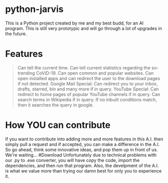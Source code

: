 # python-jarvis
This is a Python project created by me and my best budd, for an AI program. This is still very prototypic and will go through a lot of upgrades in the future.
# Features
> Can tell the current time.
> Can tell current statistics regarding the so-trending CoViD-19.
> Can open common and popular websites.
> Can open installed apps and can redirect the user to the download pages if not detected.
> Google Mail Special: Can redirect you to your inbox, drafts, starred, bin and many more if in query.
> YouTube Special: Can redirect to home pages of popular YouTube channels if in query.
> Can search terms in Wikipedia if in query.
> If no inbuilt conditions match, then it searches the query in google.
# How YOU can contribute
If you want to contribute into adding more and more features in this A.I. then simply pull a request and if accepted, you can make a difference in the A.I.
So go ahead, think some innovative ideas, and pop them up in front of us. We're waiting...
#Download
Unfortunately due to technical problems with our .py to .exe converter, you will have copy the code, import the dependencies, and then run that program. Also, the develpment of the A.I. is what we value more than trying our damn best for only you to experience it.
